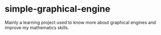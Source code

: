 # simple-graphical-engine

Mainly a learning project used to know more about graphical engines and improve my mathematics skills.
